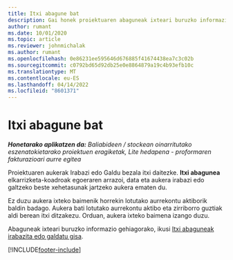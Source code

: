 ```yaml
---
title: Itxi abagune bat
description: Gai honek proiektuaren abaguneak ixteari buruzko informazioa ematen du.
author: rumant
ms.date: 10/01/2020
ms.topic: article
ms.reviewer: johnmichalak
ms.author: rumant
ms.openlocfilehash: 0e86231ee595646d676885f41674438ea7c3c02b
ms.sourcegitcommit: c0792bd65d92db25e0e8864879a19c4b93efb10c
ms.translationtype: MT
ms.contentlocale: eu-ES
ms.lasthandoff: 04/14/2022
ms.locfileid: "8601371"
---
```

# <a name="close-an-opportunity"></a>Itxi abagune bat

_**Honetarako aplikatzen da:** Baliabideen / stockean oinarritutako eszenatokietarako proiektuen eragiketak, Lite hedapena - proformaren fakturazioari aurre egitea_

Proiektuaren aukerak Irabazi edo Galdu bezala itxi daitezke. **Itxi abagunea** elkarrizketa-koadroak egoeraren arrazoi, data eta aukera irabazi edo galtzeko beste xehetasunak jartzeko aukera ematen du.

Ez duzu aukera ixteko baimenik horrekin lotutako aurrekontu aktiborik baldin badago. Aukera bati lotutako aurrekontu aktibo eta zirriborro guztiak aldi berean itxi ditzakezu. Orduan, aukera ixteko baimena izango duzu.

Abaguneak ixteari buruzko informazio gehiagorako, ikusi [Itxi abaguneak irabazita edo galdatu gisa](/dynamics365/sales-enterprise/close-opportunity-won-lost-sales).


[!INCLUDE[footer-include](../includes/footer-banner.md)]